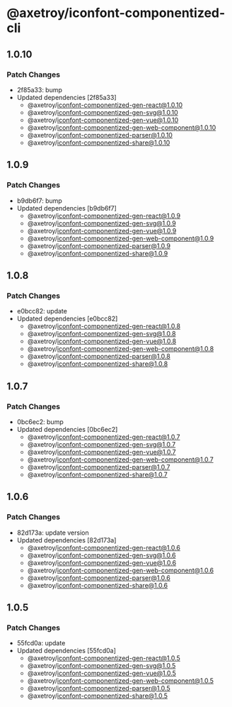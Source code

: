 # @axetroy/iconfont-componentized-cli

## 1.0.10

### Patch Changes

-   2f85a33: bump
-   Updated dependencies [2f85a33]
    -   @axetroy/iconfont-componentized-gen-react@1.0.10
    -   @axetroy/iconfont-componentized-gen-svg@1.0.10
    -   @axetroy/iconfont-componentized-gen-vue@1.0.10
    -   @axetroy/iconfont-componentized-gen-web-component@1.0.10
    -   @axetroy/iconfont-componentized-parser@1.0.10
    -   @axetroy/iconfont-componentized-share@1.0.10

## 1.0.9

### Patch Changes

-   b9db6f7: bump
-   Updated dependencies [b9db6f7]
    -   @axetroy/iconfont-componentized-gen-react@1.0.9
    -   @axetroy/iconfont-componentized-gen-svg@1.0.9
    -   @axetroy/iconfont-componentized-gen-vue@1.0.9
    -   @axetroy/iconfont-componentized-gen-web-component@1.0.9
    -   @axetroy/iconfont-componentized-parser@1.0.9
    -   @axetroy/iconfont-componentized-share@1.0.9

## 1.0.8

### Patch Changes

-   e0bcc82: update
-   Updated dependencies [e0bcc82]
    -   @axetroy/iconfont-componentized-gen-react@1.0.8
    -   @axetroy/iconfont-componentized-gen-svg@1.0.8
    -   @axetroy/iconfont-componentized-gen-vue@1.0.8
    -   @axetroy/iconfont-componentized-gen-web-component@1.0.8
    -   @axetroy/iconfont-componentized-parser@1.0.8
    -   @axetroy/iconfont-componentized-share@1.0.8

## 1.0.7

### Patch Changes

-   0bc6ec2: bump
-   Updated dependencies [0bc6ec2]
    -   @axetroy/iconfont-componentized-gen-react@1.0.7
    -   @axetroy/iconfont-componentized-gen-svg@1.0.7
    -   @axetroy/iconfont-componentized-gen-vue@1.0.7
    -   @axetroy/iconfont-componentized-gen-web-component@1.0.7
    -   @axetroy/iconfont-componentized-parser@1.0.7
    -   @axetroy/iconfont-componentized-share@1.0.7

## 1.0.6

### Patch Changes

-   82d173a: update version
-   Updated dependencies [82d173a]
    -   @axetroy/iconfont-componentized-gen-react@1.0.6
    -   @axetroy/iconfont-componentized-gen-svg@1.0.6
    -   @axetroy/iconfont-componentized-gen-vue@1.0.6
    -   @axetroy/iconfont-componentized-gen-web-component@1.0.6
    -   @axetroy/iconfont-componentized-parser@1.0.6
    -   @axetroy/iconfont-componentized-share@1.0.6

## 1.0.5

### Patch Changes

-   55fcd0a: update
-   Updated dependencies [55fcd0a]
    -   @axetroy/iconfont-componentized-gen-react@1.0.5
    -   @axetroy/iconfont-componentized-gen-svg@1.0.5
    -   @axetroy/iconfont-componentized-gen-vue@1.0.5
    -   @axetroy/iconfont-componentized-gen-web-component@1.0.5
    -   @axetroy/iconfont-componentized-parser@1.0.5
    -   @axetroy/iconfont-componentized-share@1.0.5
